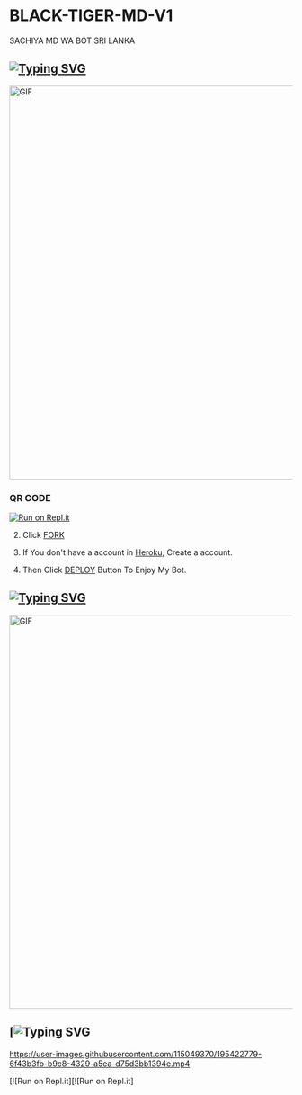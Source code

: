 # BLACK-TIGER-MD-V1
SACHIYA MD WA BOT SRI LANKA 






## [![Typing SVG](https://readme-typing-svg.herokuapp.com?font=Rockstar-ExtraBold&color=F33A6A&lines=WELCOME+TO+BLACK+TIGER+MD+WA+BOT.;CREATED+BY+SACHIYA+TM;BEST+MULTIDEVICE+WA+BOT;THANKS+FOR+VISITING+MY+GIT)](https://git.io/typing-svg)

<img src="https://i.imgur.com/XHhlqtK.jpeg" alt="GIF" width="700"/>

</p>

### QR CODE

[![Run on Repl.it](https://repl.it/badge/github/quiec/whatsasena)](https://replit.com/@CTONLINE/ALPHA-Qr-Session?v=1)


2. Click [FORK](https://github.com/Slsachiya99/BLACK-TIGER-MD-V1/fork)

3. If You don't have a account in [Heroku](https://signup.heroku.com/), Create a account.

4. Then Click [DEPLOY](https://heroku.com/deploy) Button To Enjoy My Bot.


## [![Typing SVG](https://readme-typing-svg.herokuapp.com?font=Rockstar-ExtraBold&color=F33A6A&lines=WELCOME+TO+BLACK+TIGER+MD+WA+BOT.;CREATED+BY+SACHIYA+TM;BEST+MULTIDEVICE+WA+BOT;THANKS+FOR+VISITING+MY+GIT)](https://git.io/typing-svg)



<img src="https://i.imgur.com/XHhlqtK.jpeg" alt="GIF" width="700"/>


## [![Typing SVG](https://readme-typing-svg.herokuapp.com?font=Rockstar-ExtraBold&color=F33A6A&lines=ආයුබොවන්+TO+BLACK+TIGER+MD+WA+BOT.;CREATED+BY+SACHIYA+TM;BEST+MULTIDEVICE+WA+BOT;THANKS+FOR+VISITING+MY+GIT+ඉතින්+කොහොමද😁+මොකද+කරන්නෙ)


https://user-images.githubusercontent.com/115049370/195422779-6f43b3fb-b9c8-4329-a5ea-d75d3bb1394e.mp4


[![Run on Repl.it][![Run on Repl.it]


